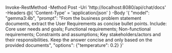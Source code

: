 

Invoke-RestMethod -Method Post -Uri 'http://localhost:8080/api/chat/docs' -Headers @{ 'Content-Type' = 'application/json' } -Body '{
"model": "gemma3:4b",
"prompt": "From the business problem statement documents, extract the User Requirements as concise bullet points. Include: Core user needs and goals; Functional requirements; Non-functional requirements; Constraints and assumptions; Key stakeholders/actors and their responsibilities. Keep the answer concise and only based on the provided documents",
"options": {"temperature": 0.2}
}'
